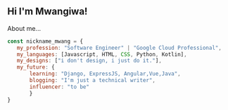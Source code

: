 ## Hi I'm Mwangiwa!


About me...

```javascript
const nickname_mwang = {
   my_profession: "Software Engineer" | "Google Cloud Professional",
   my_languages: [Javascript, HTML, CSS, Python, Kotlin],
   my_designs: ["i don't design, i just do it."],
   my_future: {
       learning: "Django, ExpressJS, Angular,Vue,Java",
       blogging: "I'm just a technical writer",
       influencer: "to be"
       }
}
```
                         

                        





 

  



  

